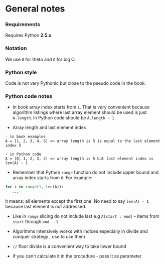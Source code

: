 # General notes

### Requirements

Requires Python **2.5.x**

### Notation

We use ```0``` for theta and ```O``` for big O.

### Python style

Code is not very Pythonic but close to the pseudo code in the book.

### Python code notes

- In book array index starts from ```1```. That is very convenient because algorithm
  listings where last array element should be used is just ```A.length```. In Python code
  should be ```A.length - 1```

- Array length and last element index

```
- in book examples
A = [1, 2, 3, 4, 5] => array length is 5 is equal to the last element index 5

- in Python code
A = [0, 1, 2, 3, 4] => array length is 5 but last element index is len(A) - 1
```

- Remember that Python ```range``` function do not include upper bound and array index
  starts from ```0```. For example:

```python
for i in range(1, len(A)):
   ...
```
  it means: all elements except the first one. No need to say ```len(A) - 1``` because last
  element is not addressed.

- Like in ```range``` slicing do not include last e.g ```A[start : end]``` - items from ```start```
  through ```end - 1```

- Algorithms intensively works with indices especially in divide and conquer strategy , use to use them

- ```//``` floor divide is a convenient way to take lower bound

- If you can't calculate it in the procedure - pass it as parameter
